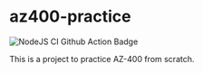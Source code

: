 # az400-practice

![NodeJS CI Github Action Badge](https://github.com/Lohenl/az400-practice/actions/workflows/node.js.yml/badge.svg)

This is a project to practice AZ-400  from scratch.
